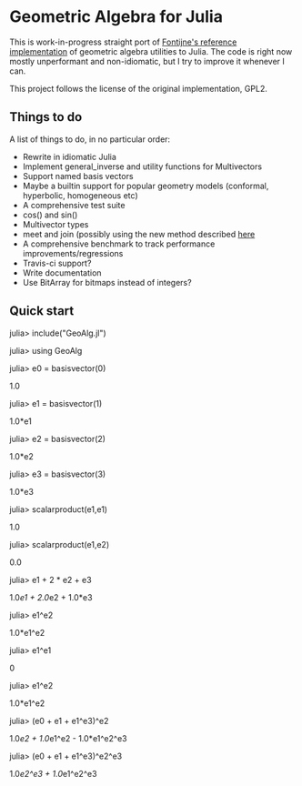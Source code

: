 Geometric Algebra for Julia
======

This is work-in-progress straight port of [Fontijne's reference implementation][impl] of geometric
algebra utilities to Julia. The code is right now mostly unperformant and non-idiomatic, but I try to
improve it whenever I can.

This project follows the license of the original implementation, GPL2.

[impl]: http://www.geometricalgebra.net/reference_impl.html "Fontijne's implementation in Java"

Things to do
------

A list of things to do, in no particular order:

 - Rewrite in idiomatic Julia
 - Implement general_inverse and utility functions for Multivectors
 - Support named basis vectors
 - Maybe a builtin support for popular geometry models (conformal, hyperbolic, homogeneous etc)
 - A comprehensive test suite
 - cos() and sin()
 - Multivector types
 - meet and join (possibly using the new method described [here][newpaper]
 - A comprehensive benchmark to track performance improvements/regressions
 - Travis-ci support?
 - Write documentation
 - Use BitArray for bitmaps instead of integers?

[newpaper]: http://www.geometricalgebra.net/downloads/fontijne_agacse2008_fact_join_blades.pdf "Fontijne's paper"

Quick start
-----------

julia> include("GeoAlg.jl")

julia> using GeoAlg

julia> e0 = basisvector(0)

1.0

julia> e1 = basisvector(1)

1.0*e1

julia> e2 = basisvector(2)

1.0*e2

julia> e3 = basisvector(3)

1.0*e3

julia> scalarproduct(e1,e1)

1.0

julia> scalarproduct(e1,e2)

0.0

julia> e1 + 2 * e2 + e3

1.0*e1 + 2.0*e2 + 1.0*e3

julia> e1^e2

1.0*e1^e2

julia> e1^e1

0

julia> e1^e2

1.0*e1^e2

julia> (e0 + e1 + e1^e3)^e2

1.0*e2 + 1.0*e1^e2 - 1.0*e1^e2^e3

julia> (e0 + e1 + e1^e3)^e2^e3

1.0*e2^e3 + 1.0*e1^e2^e3

